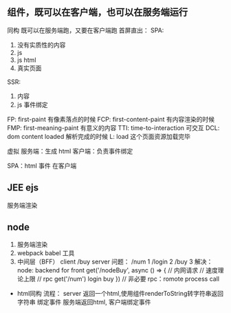 ## 组件，既可以在客户端，也可以在服务端运行
同构 既可以在服务端跑，又要在客户端跑
首屏直出：
SPA:
1. <div id = "app"></div>没有实质性的内容
2. js
3. js html
4. 真实页面

SSR:
1. <div id="app">内容</div>
2. js 事件绑定

FP: first-paint 有像素落点的时候
FCP: first-content-paint 有内容渲染的时候
FMP: first-meaning-paint 有意义的内容
TTI: time-to-interaction 可交互
DCL: dom content loaded 解析完成的时候
L: load 这个页面资源加载完毕

虚拟
服务端：生成 html
客户端：负责事件绑定

SPA：html 事件 在客户端

## JEE ejs
服务端渲染

## node
1. 服务端渲染
2. webpack babel 工具
3. 中间层（BFF）
   client  /buy  server
   问题：
   /num    1
   /login  2
   /buy    3
   解决：
   node: backend for front
   get('/nodeBuy', async () => {
     // 内网请求
     // 速度理论上限
     // rpc
     get('/num') login buy
   })
   // 非必要
   rpc：romote process call

- html同构
流程：
server 返回一个html,使用组件renderToString转字符串返回字符串
绑定事件 服务端返回html, 客户端绑定事件


